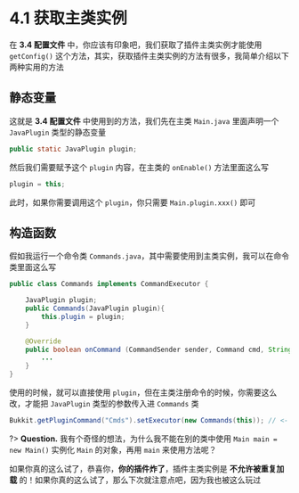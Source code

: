 # 4.1 获取主类实例

在 **3.4 配置文件** 中，你应该有印象吧，我们获取了插件主类实例才能使用 `getConfig()` 这个方法，其实，获取插件主类实例的方法有很多，我简单介绍以下两种实用的方法

## 静态变量

这就是 **3.4 配置文件** 中使用到的方法，我们先在主类 `Main.java` 里面声明一个 `JavaPlugin` 类型的静态变量

```Java
public static JavaPlugin plugin;
```

然后我们需要赋予这个 `plugin` 内容，在主类的 `onEnable()` 方法里面这么写

```Java
plugin = this;
```

此时，如果你需要调用这个 `plugin`，你只需要 `Main.plugin.xxx()` 即可

## 构造函数

假如我运行一个命令类 `Commands.java`，其中需要使用到主类实例，我可以在命令类里面这么写

```Java
public class Commands implements CommandExecutor {

    JavaPlugin plugin;
    public Commands(JavaPlugin plugin){
        this.plugin = plugin;
    }

    @Override
    public boolean onCommand (CommandSender sender, Command cmd, String lable, String[] args) {
        ...
    }
}
```

使用的时候，就可以直接使用 `plugin`，但在主类注册命令的时候，你需要这么改，才能把 `JavaPlugin` 类型的参数传入进 `Commands` 类

```Java
Bukkit.getPluginCommand("Cmds").setExecutor(new Commands(this)); // <- 本来 new Commands() 内是空的
```

?> **Question.** 我有个奇怪的想法，为什么我不能在别的类中使用 `Main main = new Main()` 实例化 `Main` 的对象，再用 `main` 来使用方法呢？

如果你真的这么试了，恭喜你，**你的插件炸了**，插件主类实例是 **不允许被重复加载** 的！如果你真的这么试了，那么下次就注意点吧，因为我也被这么玩过